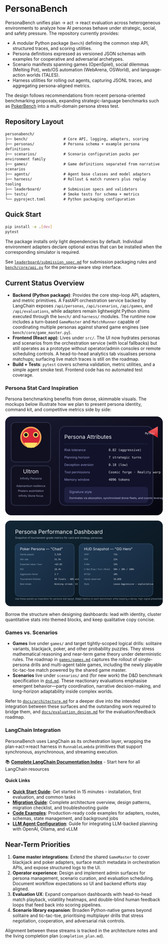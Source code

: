 # PersonaBench

PersonaBench unifies plan → act → react evaluation across heterogeneous environments to analyze how AI personas behave under strategic, social, and safety pressure. The repository currently provides:

- A modular Python package (`bench`) defining the common step API, structured traces, and scoring utilities.
- Persona definitions expressed as versioned JSON schemas with examples for cooperative and adversarial archetypes.
- Scenario manifests spanning games (OpenSpiel), social dilemmas (Melting Pot), web/OS automation (WebArena, OSWorld), and language-action worlds (TALES).
- Harness utilities for rolling out agents, capturing JSONL traces, and aggregating persona-aligned metrics.

The design follows recommendations from recent persona-oriented benchmarking proposals, expanding strategic-language benchmarks such as [PokerBench](https://arxiv.org/abs/2501.08328) into a multi-domain persona stress test.

## Repository Layout

```
personabench/
├── bench/                # Core API, logging, adapters, scoring
├── personas/             # Persona schema + example persona definitions
├── scenarios/            # Scenario configuration packs per environment family
├── games/                # Game definitions separated from narrative scenarios
├── agents/               # Agent base classes and model adapters
├── harness/              # Rollout & match runners plus replay tooling
├── leaderboard/          # Submission specs and validators
├── tests/                # Smoke tests for schema + metrics
└── pyproject.toml        # Python packaging configuration
```

## Quick Start

```bash
pip install -e .[dev]
pytest
```

The package installs only light dependencies by default. Individual environment adapters declare optional extras that can be installed when the corresponding simulator is required.

See [`leaderboard/submission_spec.md`](leaderboard/submission_spec.md) for submission packaging rules and [`bench/core/api.py`](bench/core/api.py) for the persona-aware step interface.

## Current Status Overview

- **Backend (Python package)**: Provides the core step-loop API, adapters, and metric primitives. A FastAPI orchestration service backed by LangChain exposes `/api/personas`, `/api/scenarios`, `/api/games`, and `/api/evaluations`, while adapters remain lightweight Python shims executed through the `bench/` and `harness/` modules. The runtime now includes a turn-based `GameMaster` and `MatchRunner` capable of coordinating multiple personas against shared game engines (see `bench/core/game_master.py`).
- **Frontend (React app)**: Lives under `src/`. The UI now hydrates personas and scenarios from the orchestration service (with local fallbacks) but still operates as a prototype without operator/admin consoles or remote scheduling controls. A head-to-head analytics tab visualises persona matchups; surfacing live match traces is still on the roadmap.
- **Build + Tests**: `pytest` covers schema validation, metric utilities, and a simple agent smoke test. Frontend code has no automated test coverage.

### Persona Stat Card Inspiration

Persona benchmarking benefits from dense, skimmable visuals. The mockups below illustrate how we plan to present persona identity, command kit, and competitive metrics side by side:

![Sample persona identity card](docs/assets/persona-card-ultron.svg)

![Sample persona performance dashboard](docs/assets/persona-stats-dashboard.svg)

Borrow the structure when designing dashboards: lead with identity, cluster quantitative stats into themed blocks, and keep qualitative copy concise.

### Games vs. Scenarios

- **Games** live under `games/` and target tightly-scoped logical drills: solitaire variants, blackjack, poker, and other probability puzzles. They stress mathematical reasoning and near-term game theory under deterministic rules. The roadmap in [`games/games.md`](games/games.md) captures the rollout of single-persona drills and multi-agent table games, including the newly playable tic-tac-toe match powered by the shared game master.
- **Scenarios** live under `scenarios/` and (for new work) the D&D benchmark specification in [`dnd.md`](dnd.md). These reactionary evaluations emphasise emergent behavior—party coordination, narrative decision-making, and long-horizon adaptability inside complex worlds.

Refer to [`docs/architecture.md`](docs/architecture.md) for a deeper dive into the intended integration between these surfaces and the outstanding work required to bridge them, and [`docs/evaluation_design.md`](docs/evaluation_design.md) for the evaluation/feedback roadmap.

### LangChain Integration

PersonaBench uses LangChain as its orchestration layer, wrapping the plan→act→react harness in `RunnableLambda` primitives that support synchronous, asynchronous, and streaming execution. 

📚 **[Complete LangChain Documentation Index](docs/langchain_index.md)** - Start here for all LangChain resources

#### Quick Links

- **[Quick Start Guide](docs/langchain_quickstart.md)**: Get started in 15 minutes - installation, first evaluation, and common tasks
- **[Migration Guide](docs/langchain_migration_guide.md)**: Complete architecture overview, design patterns, migration checklist, and troubleshooting guide
- **[Code Examples](docs/langchain_examples.md)**: Production-ready code examples for adapters, routes, schemas, state management, and background jobs
- **[LLM Agent Configuration](docs/llm_agent_configuration.md)**: Guide for integrating LLM-backed planning with OpenAI, Ollama, and vLLM

## Near-Term Priorities

1. **Game master integrations**: Extend the shared `GameMaster` to cover blackjack and poker adapters, surface match metadata in orchestration APIs, and expose structured logs to the UI.
2. **Operator experience**: Design and implement admin surfaces for persona management, scenario curation, and evaluation scheduling. Document workflow expectations so UI and backend efforts stay aligned.
3. **Evaluation UX**: Expand comparison dashboards with head-to-head match playback, volatility heatmaps, and double-blind human feedback loops that feed back into scoring pipelines.
4. **Scenario library expansion**: Broaden Python-native games beyond solitaire and tic-tac-toe, prioritising multiplayer drills that stress negotiation, cooperation, and adversarial risk controls.

Alignment between these streams is tracked in the architecture notes and the living completion plan (`completion_plan.md`).
